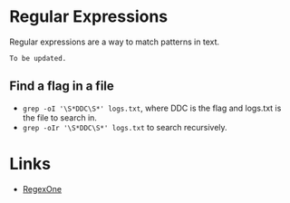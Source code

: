 # Regular Expressions
Regular expressions are a way to match patterns in text.

`To be updated.`

## Find a flag in a file
* `grep -oI '\S*DDC\S*' logs.txt`, where DDC is the flag and logs.txt is the file to search in.  
* `grep -oIr '\S*DDC\S*' logs.txt` to search recursively.

# Links
* [RegexOne](https://regexone.com/)